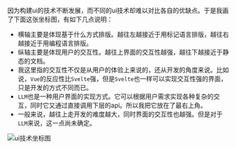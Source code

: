 因为构建ui的技术不断发展，而不同的ui技术却难以对比各自的优缺点。于是我画了下面这张坐标图，有如下几点说明：

- 横轴主要是体现基于什么方式排版。越往左越接近于用标记语言排版，越往右越接近于用编程语言排版。
- 纵轴主要是体现用户的交互性。越往上界面的交互性越强，越往下越接近于静态的文档。
- 我这里指的交互性不仅是从用户的体验上来说的，还从开发的角度来说。比如说，`Vue`的反应性比`Svelte`强，但是`Svelte`也一样可以实现交互性强的界面，只是开发的方式不同而已。
- `LLM`也是一种用户界面的实现方式。它可以根据用户需求实现各种复杂的交互，同时它又通过直接调用下层的api。所以我把它放在了最右上角。
- 一般来说，越往上走开发的难度越大，同时界面的交互性也越强。但是对于`LLM`来说，这一点尚未确定。

![ui技术坐标图](ui-stack.png)
